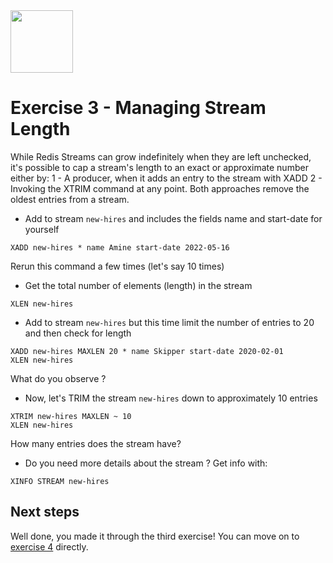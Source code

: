<img src="../img/redis-logo-full-color-rgb.png" height=100/>

# Exercise 3 - Managing Stream Length

While Redis Streams can grow indefinitely when they are left unchecked, it's possible to cap a stream's length to an exact or approximate number either by:
1 - A producer, when it adds an entry to the stream with XADD
2 - Invoking the XTRIM command at any point.
Both approaches remove the oldest entries from a stream.

* Add to stream `new-hires` and includes the fields name and start-date for yourself
```
XADD new-hires * name Amine start-date 2022-05-16
```
Rerun this command a few times (let's say 10 times)

* Get the total number of elements (length) in the stream
```
XLEN new-hires
```

* Add to stream `new-hires` but this time limit the number of entries to 20 and then check for length
```
XADD new-hires MAXLEN 20 * name Skipper start-date 2020-02-01
XLEN new-hires
```
What do you observe ?

* Now, let's TRIM the stream `new-hires` down to approximately 10 entries
```
XTRIM new-hires MAXLEN ~ 10
XLEN new-hires
```

How many entries does the stream have?
* Do you need more details about the stream ? Get info with:
```
XINFO STREAM new-hires
```

## Next steps

Well done, you made it through the third exercise! You can move on to [exercise 4](exercise-4-start.md) directly.

